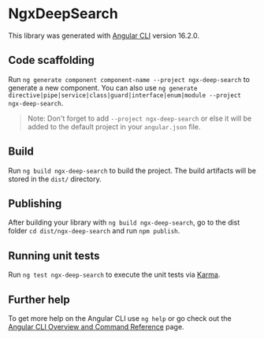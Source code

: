 # NgxDeepSearch

This library was generated with [Angular CLI](https://github.com/angular/angular-cli) version 16.2.0.

## Code scaffolding

Run `ng generate component component-name --project ngx-deep-search` to generate a new component. You can also use `ng generate directive|pipe|service|class|guard|interface|enum|module --project ngx-deep-search`.
> Note: Don't forget to add `--project ngx-deep-search` or else it will be added to the default project in your `angular.json` file. 

## Build

Run `ng build ngx-deep-search` to build the project. The build artifacts will be stored in the `dist/` directory.

## Publishing

After building your library with `ng build ngx-deep-search`, go to the dist folder `cd dist/ngx-deep-search` and run `npm publish`.

## Running unit tests

Run `ng test ngx-deep-search` to execute the unit tests via [Karma](https://karma-runner.github.io).

## Further help

To get more help on the Angular CLI use `ng help` or go check out the [Angular CLI Overview and Command Reference](https://angular.io/cli) page.
